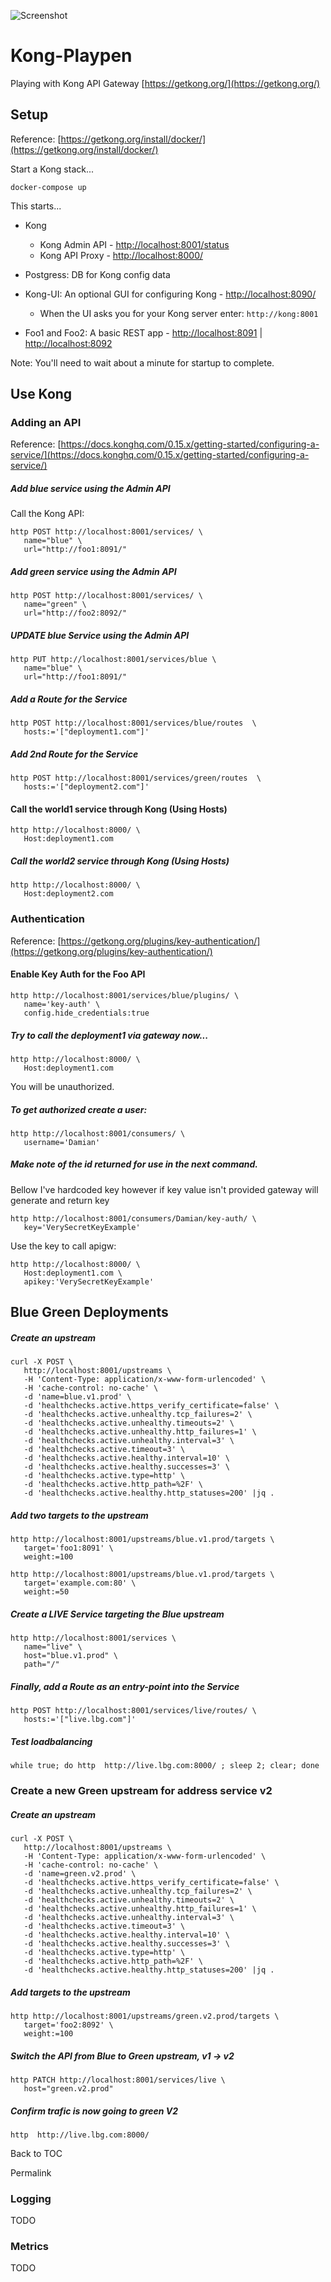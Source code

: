 ![Screenshot](img/kong_logo.png)
# Kong-Playpen


Playing with Kong API Gateway [https://getkong.org/](https://getkong.org/)

## Setup

Reference: [https://getkong.org/install/docker/](https://getkong.org/install/docker/)

Start a Kong stack...

```
docker-compose up
```
This starts...

* Kong
  * Kong Admin API - [http://localhost:8001/status](http://localhost:8001/status)
  * Kong API Proxy - [http://localhost:8000/](http://localhost:8000)
  
* Postgress: DB for Kong config data

* Kong-UI: An optional GUI for configuring Kong - [http://localhost:8090/](http://localhost:8090)
  * When the UI asks you for your Kong server enter: ```http://kong:8001```

* Foo1 and Foo2: A basic REST app - [http://localhost:8091](http://localhost:8091) | [http://localhost:8092](http://localhost:8092)

Note: You'll need to wait about a minute for startup to complete.

## Use Kong

### Adding an API

Reference: [https://docs.konghq.com/0.15.x/getting-started/configuring-a-service/](https://docs.konghq.com/0.15.x/getting-started/configuring-a-service/)

#####  Add blue service using the Admin API

Call the Kong API:

```
http POST http://localhost:8001/services/ \
   name="blue" \
   url="http://foo1:8091/"
```


#####  Add green service using the Admin API

```
http POST http://localhost:8001/services/ \
   name="green" \
   url="http://foo2:8092/"
```

#####  UPDATE blue Service using the Admin API

```
http PUT http://localhost:8001/services/blue \
   name="blue" \
   url="http://foo1:8091/"
```

#####  Add a Route for the Service

```
http POST http://localhost:8001/services/blue/routes  \
   hosts:='["deployment1.com"]'
```

#####  Add 2nd Route for the Service

```
http POST http://localhost:8001/services/green/routes  \
   hosts:='["deployment2.com"]'
```


#### Call the world1 service through Kong (Using Hosts)

```
http http://localhost:8000/ \
   Host:deployment1.com
```

##### Call the world2 service through Kong (Using Hosts)

```
http http://localhost:8000/ \
   Host:deployment2.com
```



### Authentication

Reference: [https://getkong.org/plugins/key-authentication/](https://getkong.org/plugins/key-authentication/)

#### Enable Key Auth for the Foo API

```
http http://localhost:8001/services/blue/plugins/ \
   name='key-auth' \
   config.hide_credentials:true
```

##### Try to call the deployment1 via gateway now...

```
http http://localhost:8000/ \
   Host:deployment1.com
```

You will be unauthorized.

##### To get authorized create a user:

```
http http://localhost:8001/consumers/ \
   username='Damian'
```

##### Make note of the id returned for use in the next command.

Bellow I've hardcoded key however if key value isn't provided gateway will generate and return key
```
http http://localhost:8001/consumers/Damian/key-auth/ \
   key='VerySecretKeyExample'
```

Use the key to call apigw:

```
http http://localhost:8000/ \
   Host:deployment1.com \
   apikey:'VerySecretKeyExample'
 ```


## Blue Green Deployments

##### Create an upstream

```
curl -X POST \
   http://localhost:8001/upstreams \
   -H 'Content-Type: application/x-www-form-urlencoded' \
   -H 'cache-control: no-cache' \
   -d 'name=blue.v1.prod' \
   -d 'healthchecks.active.https_verify_certificate=false' \
   -d 'healthchecks.active.unhealthy.tcp_failures=2' \
   -d 'healthchecks.active.unhealthy.timeouts=2' \
   -d 'healthchecks.active.unhealthy.http_failures=1' \
   -d 'healthchecks.active.unhealthy.interval=3' \
   -d 'healthchecks.active.timeout=3' \
   -d 'healthchecks.active.healthy.interval=10' \
   -d 'healthchecks.active.healthy.successes=3' \
   -d 'healthchecks.active.type=http' \
   -d 'healthchecks.active.http_path=%2F' \
   -d 'healthchecks.active.healthy.http_statuses=200' |jq .
```

##### Add two targets to the upstream

```
http http://localhost:8001/upstreams/blue.v1.prod/targets \
   target='foo1:8091' \
   weight:=100
```

```
http http://localhost:8001/upstreams/blue.v1.prod/targets \
   target='example.com:80' \
   weight:=50
```


##### Create a LIVE Service targeting the Blue upstream

```
http http://localhost:8001/services \
   name="live" \
   host="blue.v1.prod" \
   path="/"
```

##### Finally, add a Route as an entry-point into the Service

```
http POST http://localhost:8001/services/live/routes/ \
   hosts:='["live.lbg.com"]'
```

##### Test loadbalancing

```
while true; do http  http://live.lbg.com:8000/ ; sleep 2; clear; done
```


### Create a new Green upstream for address service v2

##### Create an upstream

```
curl -X POST \
   http://localhost:8001/upstreams \
   -H 'Content-Type: application/x-www-form-urlencoded' \
   -H 'cache-control: no-cache' \
   -d 'name=green.v2.prod' \
   -d 'healthchecks.active.https_verify_certificate=false' \
   -d 'healthchecks.active.unhealthy.tcp_failures=2' \
   -d 'healthchecks.active.unhealthy.timeouts=2' \
   -d 'healthchecks.active.unhealthy.http_failures=1' \
   -d 'healthchecks.active.unhealthy.interval=3' \
   -d 'healthchecks.active.timeout=3' \
   -d 'healthchecks.active.healthy.interval=10' \
   -d 'healthchecks.active.healthy.successes=3' \
   -d 'healthchecks.active.type=http' \
   -d 'healthchecks.active.http_path=%2F' \
   -d 'healthchecks.active.healthy.http_statuses=200' |jq .
```

##### Add targets to the upstream

```
http http://localhost:8001/upstreams/green.v2.prod/targets \
   target='foo2:8092' \
   weight:=100
```


##### Switch the API from Blue to Green upstream, v1 -> v2

```
http PATCH http://localhost:8001/services/live \
   host="green.v2.prod"
```

##### Confirm trafic is now going to green V2

```
http  http://live.lbg.com:8000/
```

Back to TOC

Permalink

### Logging

TODO 

### Metrics

TODO
